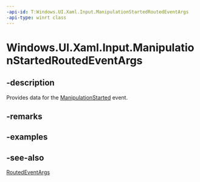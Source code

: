 ```yaml
---
-api-id: T:Windows.UI.Xaml.Input.ManipulationStartedRoutedEventArgs
-api-type: winrt class
---
```


<!-- Class syntax.
public class ManipulationStartedRoutedEventArgs : Windows.UI.Xaml.RoutedEventArgs, Windows.UI.Xaml.Input.IManipulationStartedRoutedEventArgs
-->

# Windows.UI.Xaml.Input.ManipulationStartedRoutedEventArgs

## -description
Provides data for the [ManipulationStarted](../windows.ui.xaml/uielement_manipulationstarted.md) event.



## -remarks

## -examples

## -see-also
[RoutedEventArgs](../windows.ui.xaml/routedeventargs.md)

